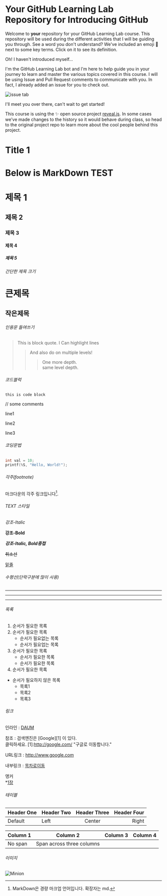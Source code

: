# Your GitHub Learning Lab Repository for Introducing GitHub

Welcome to **your** repository for your GitHub Learning Lab course. This repository will be used during the different activities that I will be guiding you through. See a word you don't understand? We've included an emoji 📖 next to some key terms. Click on it to see its definition.

Oh! I haven't introduced myself...

I'm the GitHub Learning Lab bot and I'm here to help guide you in your journey to learn and master the various topics covered in this course. I will be using Issue and Pull Request comments to communicate with you. In fact, I already added an issue for you to check out.

![issue tab](https://lab.github.com/public/images/issue_tab.png)

I'll meet you over there, can't wait to get started!

This course is using the :sparkles: open source project [reveal.js](https://github.com/hakimel/reveal.js/). In some cases we’ve made changes to the history so it would behave during class, so head to the original project repo to learn more about the cool people behind this project.

<a id="chapter-1"></a>
# Title 1

# Below is MarkDown TEST

# 제목 1
## 제목 2
### 제목 3
#### 제목 4
##### 제목 5


###### 간단한 제목 크기
큰제목
===

작은제목
---

###### 인용문 들여쓰기
>This is block quote.
>I Can highlight lines
>> And also do on multiple levels!
>>> One more depth.<br>
>>> same level depth.

###### 코드블럭
`this is code block`

// some comments

line1

line2

line3

###### 코딩문법
```C
int val = 10;
printf(%S, "Hello, World!");
```


###### 각주(footnote)

마크다운의 각주 링크입니다[^footnote1].

[^footnote1]: MarkDown은 경량 마크업 언어입니다. 확장자는 md.



###### TEXT 스타일
*강조-Italic*

**강조-Bold**

***강조-Italic, Bold중첩***

~~취소선~~

<u>밑줄</u>


###### 수평선(단락구분에 많이 사용)
***
---
___

###### 목록
1. 순서가 필요한 목록
1. 순서가 필요한 목록
    - 순서가 필요없는 목록
    - 순서가 필요업는 목록
1. 순서가 필요한 목록
    - 순서가 필요한 목록
    - 순서가 필요한 목록
1. 순서가 필요한 목록

- 순서가 필요하지 않은 목록
    - 목록1
    - 목록2
    - 목록3


###### 링크

인라인 : [DAUM](http://www.daum.net "링크설명입니다. DAUM")

참조 : 검색엔진은 [Google][1] 이 있다.<br>
클릭하세요.
[1]:http://google.com/ "구글로 이동합니다."

URL링크 : <http://www.google.com>

내부링크 : [목차로이동](#title-1)

앵커</br>
\*[1장](#chapter-1)


###### 테이블

| Header One | Header Two | Header Three | Header Four |
| ---------- | :--------- | :----------: | ----------: |
| Default    | Left       | Center       | Right       |

| Column 1 | Column 2 | Column 3 | Column 4 |
| -------- | :------: | -------- | -------- |
| No span  | Span across three columns    |||


###### 이미지
![Minion](http://octodex.github.com/images/minion.png)

